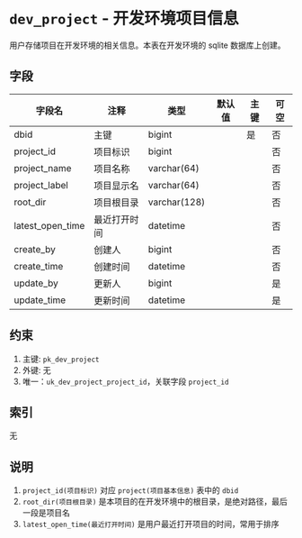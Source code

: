 # `dev_project` - 开发环境项目信息

用户存储项目在开发环境的相关信息。本表在开发环境的 sqlite 数据库上创建。

## 字段

| 字段名           | 注释         | 类型         | 默认值 | 主键 | 可空 |
| ---------------- | ------------ | ------------ | ------ | ---- | ---- |
| dbid             | 主键         | bigint       |        | 是   | 否   |
| project_id       | 项目标识     | bigint       |        |      | 否   |
| project_name     | 项目名称     | varchar(64)  |        |      | 否   |
| project_label    | 项目显示名   | varchar(64)  |        |      | 否   |
| root_dir         | 项目根目录   | varchar(128) |        |      | 否   |
| latest_open_time | 最近打开时间 | datetime     |        |      | 否   |
| create_by        | 创建人       | bigint       |        |      | 否   |
| create_time      | 创建时间     | datetime     |        |      | 否   |
| update_by        | 更新人       | bigint       |        |      | 是   |
| update_time      | 更新时间     | datetime     |        |      | 是   |

## 约束

1. 主键: `pk_dev_project`
2. 外键: 无
3. 唯一：`uk_dev_project_project_id`，关联字段 `project_id`

## 索引

无

## 说明

1. `project_id(项目标识)` 对应 `project(项目基本信息)` 表中的 `dbid`
2. `root_dir(项目根目录)` 是本项目的在开发环境中的根目录，是绝对路径，最后一段是项目名
3. `latest_open_time(最近打开时间)` 是用户最近打开项目的时间，常用于排序